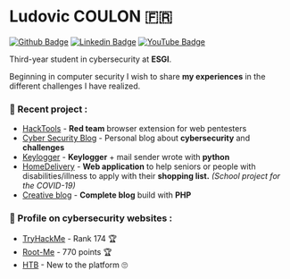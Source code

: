 
# Ludovic COULON 🇫🇷

[![Github Badge](https://img.shields.io/badge/-Github-000?style=flat-square&logo=Github&logoColor=white&link=https://github.com/rychillie)](https://github.com/LasCC)
[![Linkedin Badge](https://img.shields.io/badge/-LinkedIn-blue?style=flat-square&logo=Linkedin&logoColor=white&link=https://www.linkedin.com/in/rychillie/)](https://www.linkedin.com/in/ludovic-coulon-b361ba183/)
[![YouTube Badge](https://img.shields.io/badge/-YouTube-FF0000?style=flat-square&labelColor=FFFFFF&logo=youtube&logoColor=FF0000&link=https://www.youtube.com/rychillie/)](https://www.youtube.com/channel/UCkDvlI9LUuwZ4GKFUbP_Ovg/)

Third-year student in cybersecurity at **ESGI**. 

Beginning in computer security I wish to share **my experiences** in the different challenges I have realized.

### 🚀 Recent project :
- [HackTools](https://github.com/LasCC/Hack-Tools) - **Red team** browser extension for web pentesters 
- [Cyber Security Blog](https://ludovic-cyber-sec.netlify.app/) - Personal blog about **cybersecurity** and **challenges**
- [Keylogger](https://github.com/LasCC/Keylogger) - **Keylogger** + mail sender wrote with **python** 
- [HomeDelivery](https://github.com/LasCC/HomeDelivery) - **Web application** to help seniors or people with disabilities/illness to apply with their **shopping list.** *(School project for the COVID-19)*
- [Creative blog](https://github.com/LasCC/Creative-blog) - **Complete blog** build with **PHP**



### 👀 Profile on cybersecurity websites :
- [TryHackMe](https://tryhackme.com/p/boperXD) - Rank 174 🏆
- [Root-Me](https://www.root-me.org/zeeph) -  770 points 🏆
- [HTB](https://www.hackthebox.eu/profile/157489) - New to the platform 🙄


